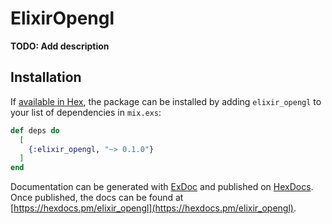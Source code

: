 # ElixirOpengl

**TODO: Add description**

## Installation

If [available in Hex](https://hex.pm/docs/publish), the package can be installed
by adding `elixir_opengl` to your list of dependencies in `mix.exs`:

```elixir
def deps do
  [
    {:elixir_opengl, "~> 0.1.0"}
  ]
end
```

Documentation can be generated with [ExDoc](https://github.com/elixir-lang/ex_doc)
and published on [HexDocs](https://hexdocs.pm). Once published, the docs can
be found at [https://hexdocs.pm/elixir_opengl](https://hexdocs.pm/elixir_opengl).

